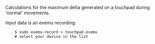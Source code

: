 Calculations for the maximum delta generated on a touchpad during 'normal'
movements.

Input data is an evemu recording:

        $ sudo evemu-record > touchpad.evemu
        # select your device in the list

